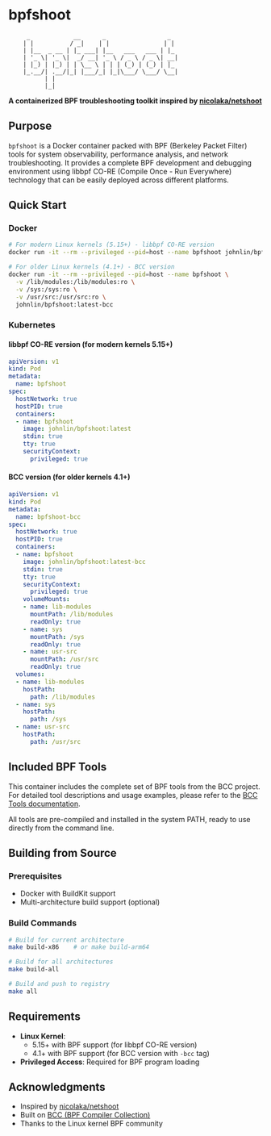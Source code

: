 # bpfshoot

```
     _            __      _                 _
    | |          / _|    | |               | |
    | |__  _ __ | |_ ___| |__   ___   ___ | |_
    | '_ \| '_ \|  _/ __| '_ \ / _ \ / _ \| __|
    | |_) | |_) | | \__ \ | | | (_) | (_) | |_
    |_.__/| .__/|_| |___/_| |_|\___/ \___/ \__|
          | |
          |_|
```

**A containerized BPF troubleshooting toolkit inspired by [nicolaka/netshoot](https://github.com/nicolaka/netshoot)**

## Purpose

`bpfshoot` is a Docker container packed with BPF (Berkeley Packet Filter) tools for system observability, performance analysis, and network troubleshooting. It provides a complete BPF development and debugging environment using libbpf CO-RE (Compile Once - Run Everywhere) technology that can be easily deployed across different platforms.

## Quick Start

### Docker

```bash
# For modern Linux kernels (5.15+) - libbpf CO-RE version
docker run -it --rm --privileged --pid=host --name bpfshoot johnlin/bpfshoot:latest

# For older Linux kernels (4.1+) - BCC version
docker run -it --rm --privileged --pid=host --name bpfshoot \
  -v /lib/modules:/lib/modules:ro \
  -v /sys:/sys:ro \
  -v /usr/src:/usr/src:ro \
  johnlin/bpfshoot:latest-bcc
```

### Kubernetes

#### libbpf CO-RE version (for modern kernels 5.15+)
```yaml
apiVersion: v1
kind: Pod
metadata:
  name: bpfshoot
spec:
  hostNetwork: true
  hostPID: true
  containers:
  - name: bpfshoot
    image: johnlin/bpfshoot:latest
    stdin: true
    tty: true
    securityContext:
      privileged: true
```

#### BCC version (for older kernels 4.1+)
```yaml
apiVersion: v1
kind: Pod
metadata:
  name: bpfshoot-bcc
spec:
  hostNetwork: true
  hostPID: true
  containers:
  - name: bpfshoot
    image: johnlin/bpfshoot:latest-bcc
    stdin: true
    tty: true
    securityContext:
      privileged: true
    volumeMounts:
    - name: lib-modules
      mountPath: /lib/modules
      readOnly: true
    - name: sys
      mountPath: /sys
      readOnly: true
    - name: usr-src
      mountPath: /usr/src
      readOnly: true
  volumes:
  - name: lib-modules
    hostPath:
      path: /lib/modules
  - name: sys
    hostPath:
      path: /sys
  - name: usr-src
    hostPath:
      path: /usr/src
```

## Included BPF Tools

This container includes the complete set of BPF tools from the BCC project. For detailed tool descriptions and usage examples, please refer to the [BCC Tools documentation](https://github.com/iovisor/bcc?tab=readme-ov-file#tools).

All tools are pre-compiled and installed in the system PATH, ready to use directly from the command line.

## Building from Source

### Prerequisites
- Docker with BuildKit support
- Multi-architecture build support (optional)

### Build Commands
```bash
# Build for current architecture
make build-x86    # or make build-arm64

# Build for all architectures
make build-all

# Build and push to registry
make all
```

## Requirements

- **Linux Kernel**:
  - 5.15+ with BPF support (for libbpf CO-RE version)
  - 4.1+ with BPF support (for BCC version with `-bcc` tag)
- **Privileged Access**: Required for BPF program loading

## Acknowledgments

- Inspired by [nicolaka/netshoot](https://github.com/nicolaka/netshoot)
- Built on [BCC (BPF Compiler Collection)](https://github.com/iovisor/bcc)
- Thanks to the Linux kernel BPF community
